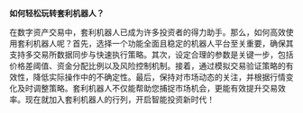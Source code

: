 **如何轻松玩转套利机器人？**

在数字资产交易中，套利机器人已成为许多投资者的得力助手。那么，如何高效使用套利机器人呢？首先，选择一个功能全面且稳定的机器人平台至关重要，确保其支持多交易所数据同步与快速执行策略。其次，设定合理的参数是关键一步，包括价格差阈值、资金分配比例以及风险控制机制。接着，通过模拟交易验证策略的有效性，降低实际操作中的不确定性。最后，保持对市场动态的关注，并根据行情变化及时调整策略。套利机器人不仅能帮助您捕捉市场机会，更能有效提升交易效率。现在就加入套利机器人的行列，开启智能投资新时代！